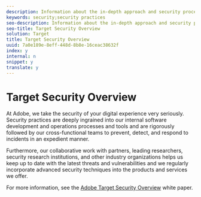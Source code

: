 ```yaml
---
description: Information about the in-depth approach and security procedures implemented by Adobe to bolster the security of your data and Adobe Target experience.
keywords: security;security practices
seo-description: Information about the in-depth approach and security procedures implemented by Adobe to bolster the security of your data and Adobe Target experience.
seo-title: Target Security Overview
solution: Target
title: Target Security Overview
uuid: 7a0e189e-8eff-448d-8b8e-16ceac38632f
index: y
internal: n
snippet: y
translate: y
---
```


# Target Security Overview

At Adobe, we take the security of your digital experience very seriously. Security practices are deeply ingrained into our internal software development and operations processes and tools and are rigorously followed by our cross-functional teams to prevent, detect, and respond to incidents in an expedient manner. 

Furthermore, our collaborative work with partners, leading researchers, security research institutions, and other industry organizations helps us keep up to date with the latest threats and vulnerabilities and we regularly incorporate advanced security techniques into the products and services we offer. 

For more information, see the [ Adobe Target Security Overview](http://wwwimages.adobe.com/content/dam/Adobe/en/security/pdfs/AdobeTargetSecurityOverview.pdf) white paper. 
